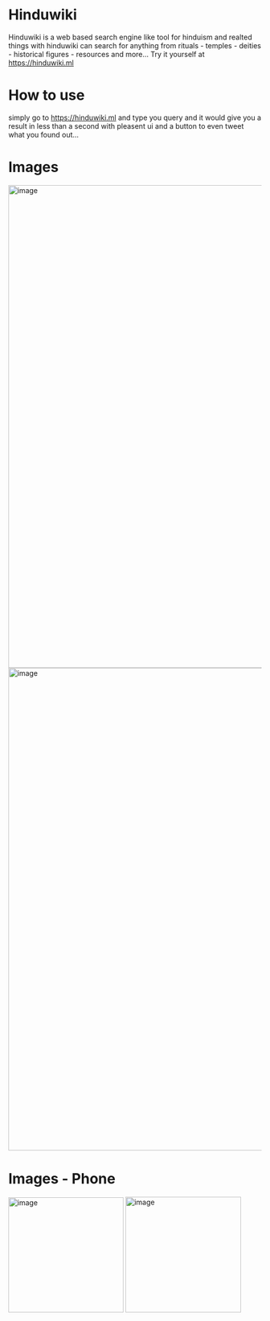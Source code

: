 # Hinduwiki
Hinduwiki is a web based search engine like tool for hinduism and realted things with hinduwiki can search for anything from rituals - temples - deities - historical figures - resources and more... Try it yourself at https://hinduwiki.ml
# How to use
simply go to https://hinduwiki.ml and type you query and it would give you a result in less than a second with pleasent ui and a button to even tweet what you found out...
# Images
<img width="960" alt="image" src="https://github.com/simplystudios/HinduWiki/assets/76025286/0a41b354-6c70-4bdf-8146-923208bcbd40">
<img width="960" alt="image" src="https://github.com/simplystudios/HinduWiki/assets/76025286/f069fab2-f832-4457-b7cd-98816d73039c">


# Images - Phone


<img width="229" alt="image" src="https://github.com/simplystudios/HinduWiki/assets/76025286/02d3a93d-29d4-4031-a369-ebf609617f88">
<img width="230" alt="image" src="https://github.com/simplystudios/HinduWiki/assets/76025286/5ad89075-3ede-438b-90d8-0b810f1348ce">
